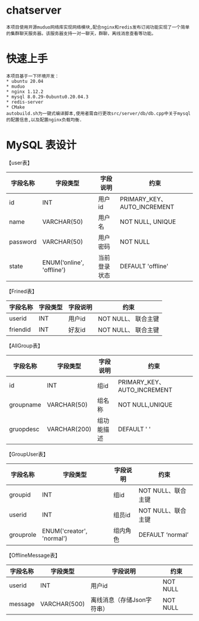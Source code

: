 # chatserver
    本项目使用开源muduo网络库实现网络模块,配合nginx和redis发布订阅功能实现了一个简单的集群聊天服务器。该服务器支持一对一聊天，群聊，离线消息查看等功能。

# 快速上手
    本项目基于一下环境开发：
    * ubuntu 20.04
    * muduo 
    * nginx 1.12.2
    * mysql 8.0.29-0ubuntu0.20.04.3
    * redis-server
    * CMake
    autobuild.sh为一键式编译脚本,使用者需自行更改src/server/db/db.cpp中关于mysql的配置信息,以及配置nginx负载均衡.

# MySQL 表设计
【user表】

| 字段名称 | 字段类型                  | 字段说明     | 约束                        |
| -------- | ------------------------- | ------------ | --------------------------- |
| id       | INT                       | 用户id       | PRIMARY_KEY、AUTO_INCREMENT |
| name     | VARCHAR(50)               | 用户名       | NOT NULL,  UNIQUE           |
| password | VARCHAR(50)               | 用户密码     | NOT NULL                    |
| state    | ENUM(‘online', 'offline') | 当前登录状态 | DEFAULT 'offline'           |

【Frined表】

| 字段名称 | 字段类型 | 字段说明 | 约束                |
| -------- | -------- | -------- | ------------------- |
| userid   | INT      | 用户id   | NOT NULL、 联合主键 |
| friendid | INT      | 好友id   | NOT NULL、 联合主键 |

【AllGroup表】

| 字段名称  | 字段类型     | 字段说明   | 约束                        |
| --------- | ------------ | ---------- | --------------------------- |
| id        | INT          | 组id       | PRIMARY_KEY、AUTO_INCREMENT |
| groupname | VARCHAR(50)  | 组名称     | NOT NULL,UNIQUE             |
| gruopdesc | VARCHAR(200) | 组功能描述 | DEFAULT ' '                 |

【GroupUser表】

| 字段名称  | 字段类型                  | 字段说明 | 约束               |
| --------- | ------------------------- | -------- | ------------------ |
| groupid   | INT                       | 组id     | NOT NULL、联合主键 |
| userid    | INT                       | 组员id   | NOT NULL、联合主键 |
| grouprole | ENUM('creator', 'normal') | 组内角色 | DEFAULT ‘normal’   |

【OfflineMessage表】

| 字段名称 | 字段类型     | 字段说明                   | 约束     |
| -------- | ------------ | -------------------------- | -------- |
| userid   | INT          | 用户id                     | NOT NULL |
| message  | VARCHAR(500) | 离线消息（存储Json字符串） | NOT NULL |

